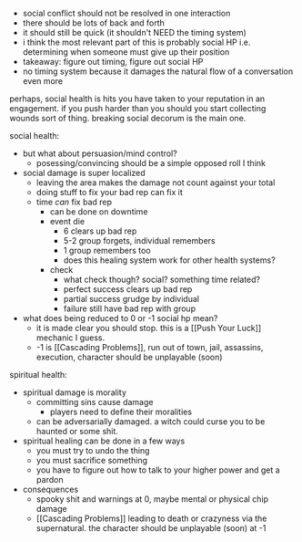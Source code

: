 - social conflict should not be resolved in one interaction
- there should be lots of back and forth
- it should still be quick (it shouldn't NEED the timing system)
- i think the most relevant part of this is probably social HP i.e. determining when someone must give up their position
- takeaway: figure out timing, figure out social HP
- no timing system because it damages the natural flow of a conversation even more

perhaps, social health is hits you have taken to your reputation in an engagement. if you push harder than you should you start collecting wounds sort of thing. breaking social decorum is the main one.

social health:
- but what about persuasion/mind control?
	- posessing/convincing should be a simple opposed roll I think
- social damage is super localized
	- leaving the area makes the damage not count against your total
	- doing stuff to fix your bad rep can fix it
	- time *can* fix bad rep
		- can be done on downtime
		- event die
			- 6 clears up bad rep
			- 5-2 group forgets, individual remembers
			- 1 group remembers too
			- does this healing system work for other health systems?
		- check
			- what check though? social? something time related?
			- perfect success clears up bad rep
			- partial success grudge by individual
			- failure still have bad rep with group
- what does being reduced to 0 or -1 social hp mean?
	- it is made clear you should stop. this is a [[Push Your Luck]] mechanic I guess.
	- -1 is [[Cascading Problems]], run out of town, jail, assassins, execution, character should be unplayable (soon)

 spiritual health:
- spiritual damage is morality
	- committing sins cause damage
		- players need to define their moralities
	- can be adversarially damaged. a witch could curse you to be haunted or some shit.
- spiritual healing can be done in a few ways
	- you must try to undo the thing
	- you must sacrifice something
	- you have to figure out how to talk to your higher power and get a pardon
- consequences
	- spooky shit and warnings at 0, maybe mental or physical chip damage
	- [[Cascading Problems]] leading to death or crazyness via the supernatural. the character should be unplayable (soon) at -1

